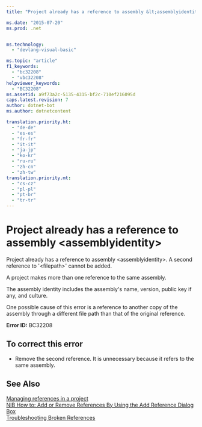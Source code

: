 ```yaml
---
title: "Project already has a reference to assembly &lt;assemblyidentity&gt; | Microsoft Docs"

ms.date: "2015-07-20"
ms.prod: .net


ms.technology: 
  - "devlang-visual-basic"

ms.topic: "article"
f1_keywords: 
  - "bc32208"
  - "vbc32208"
helpviewer_keywords: 
  - "BC32208"
ms.assetid: a9f73a2c-5135-4315-bf2c-710ef216095d
caps.latest.revision: 7
author: dotnet-bot
ms.author: dotnetcontent

translation.priority.ht: 
  - "de-de"
  - "es-es"
  - "fr-fr"
  - "it-it"
  - "ja-jp"
  - "ko-kr"
  - "ru-ru"
  - "zh-cn"
  - "zh-tw"
translation.priority.mt: 
  - "cs-cz"
  - "pl-pl"
  - "pt-br"
  - "tr-tr"
---
```

# Project already has a reference to assembly &lt;assemblyidentity&gt;
Project already has a reference to assembly \<assemblyidentity>. A second reference to '\<filepath>' cannot be added.  
  
 A project makes more than one reference to the same assembly.  
  
 The assembly identity includes the assembly's name, version, public key if any, and culture.  
  
 One possible cause of this error is a reference to another copy of the assembly through a different file path than that of the original reference.  
  
 **Error ID:** BC32208  
  
## To correct this error  
  
-   Remove the second reference. It is unnecessary because it refers to the same assembly.  
  
## See Also  
 [Managing references in a project](/visualstudio/ide/managing-references-in-a-project)   
 [NIB How to: Add or Remove References By Using the Add Reference Dialog Box](http://msdn.microsoft.com/en-us/3bd75d61-f00c-47c0-86a2-dd1f20e231c9)   
 [Troubleshooting Broken References](/visualstudio/ide/troubleshooting-broken-references)